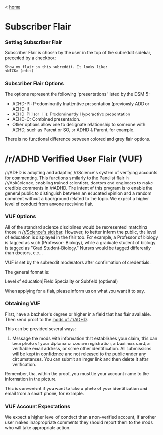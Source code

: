 ﻿< [home](/r/adhd/w/index)

# Subscriber Flair

### Setting Subscriber Flair
Subscriber Flair is chosen by the user in the top of the subreddit sidebar, preceded by a checkbox:

    Show my flair on this subreddit. It looks like:
    <NICK> (edit)

### Subscriber Flair Options

The options represent the following 'presentations' listed by the DSM-5:   

* ADHD-PI: Predominantly Inattentive presentation (previously ADD or ADHD-I)  
* ADHD-PH (or -H): Predominantly Hyperactive presentation
* ADHD-C: Combined presentation.  
* Other options allow one to designate relationship to someone with ADHD, such as Parent or SO, or ADHD & Parent, for example.

There is no functional difference between colored and grey flair options.



# \/r/ADHD Verified User Flair (VUF)

/r/ADHD is adopting and adapting /r/Science's system of verifying accounts for commenting. This functions similarly to the Panelist flair in /r/AskScience, enabling trained scientists, doctors and engineers to make credible comments in /r/ADHD. The intent of this program is to enable the general public to distinguish between an educated opinion and a random comment without a background related to the topic. We expect a higher level of conduct from anyone receiving flair.

### VUF Options

All of the standard science disciplines would be represented, matching those in [/r/Science's sidebar](http://www.reddit.com/r/science/).
However, to better inform the public, the level of education is displayed in the flair too. For example, a Professor of biology is tagged as such (Professor- Biology), while a graduate student of biology is tagged as "Grad Student-Biology." Nurses would be tagged differently than doctors, etc...

VUF is set by the subreddit moderators after confirmation of credentials.

The general format is:

Level of education|Field|Speciality or Subfield (optional)

When applying for a flair, please inform us on what you want it to say.


### Obtaining VUF

First, have a bachelor's degree  or higher in a field that has flair available.
Then send proof to the [mods of /r/ADHD](http://www.reddit.com/message/compose?to=%2Fr%2FADHD).

This can be provided several ways:

1) Message the mods with information that establishes your claim, this can be a photo of your diploma or course registration, a business card, a verifiable email address, or some other identification. All submissions will be kept in confidence and not released to the public under any circumstances. You can submit an imgur link and then delete it after verification. 

Remember, that within the proof, you must tie your account name to the information in the picture.

This is convenient if you want to take a photo of your identification and email from a smart phone, for example.


### VUF Account Expectations

We expect a higher level of conduct than a non-verified account, if another user makes inappropriate comments they should report them to the mods who will take appropriate action.
